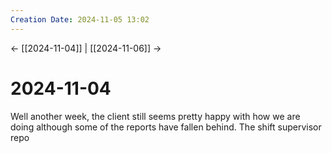 ```yaml
---
Creation Date: 2024-11-05 13:02
---
```


<- [[2024-11-04]] | [[2024-11-06]]  ->

# 2024-11-04
Well another week, the client still seems pretty happy with how we are doing although some of the reports have fallen behind. The shift supervisor repo